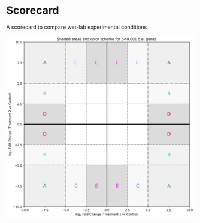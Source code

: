 # Scorecard
A scorecard to compare wet-lab experimental conditions

![Scorecard example](example_img/EXAMPLE_letters.png?raw=True)
